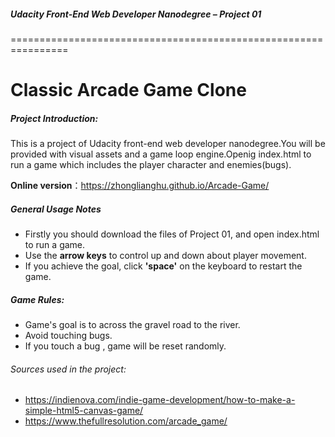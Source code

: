 ##### Udacity Front-End Web Developer Nanodegree – Project 01
================================================================
# Classic Arcade Game Clone
##### Project Introduction:
This is a project of Udacity front-end web developer nanodegree.You will be provided with visual assets and a game loop engine.Openig index.html to run a game which includes the player character and enemies(bugs).

**Online version**：https://zhonglianghu.github.io/Arcade-Game/
##### General Usage Notes
* Firstly you should download the files of Project 01, and open index.html to run a game.
* Use the **arrow keys** to control up and down about player movement.
* If you achieve the goal, click **'space'** on the keyboard to restart the game.
##### Game Rules:
* Game's goal is to across the gravel road to the river.
* Avoid touching bugs.
* If you touch a bug , game will be reset randomly.
###### Sources used in the project:
* https://indienova.com/indie-game-development/how-to-make-a-simple-html5-canvas-game/
* https://www.thefullresolution.com/arcade_game/
